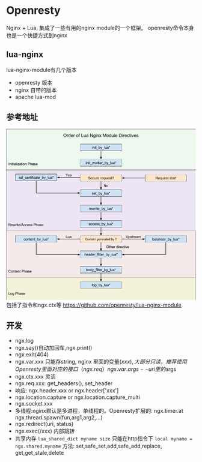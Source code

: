 
# Openresty
Nginx + Lua, 集成了一些有用的nginx module的一个框架。
openresty命令本身也是一个快捷方式到nginx
## lua-nginx
lua-nginx-module有几个版本
- openresty 版本
- nginx 自带的版本
- apache lua-mod
## 参考地址
![流程图](流程图.png)
包括了指令和ngx.ctx等
https://github.com/openresty/lua-nginx-module
## 开发
- ngx.log
- ngx.say()自动加回车,ngx.print()
- ngx.exit(404)
- ngx.var.xxx 只能存string, nginx 里面的变量($xxx), 大部分只读，推荐使用Openresty里面对应的接口（ngx.req）
    ngx.var.args --uri里的$args
- ngx.ctx.xxx 灵活
- ngx.req.xxx: get_headers(), set_header
- 响应:
    ngx.header.xxx or ngx.header['xxx']
- ngx.location.capture or ngx.location.capture_multi
- ngx.socket.xxx
- 多线程:nginx默认是多进程，单线程的。Openresty扩展的: 
    ngx.timer.at
    ngx.thread.spawn(fun,arg1,arg2,...)
- ngx.redirect(uri, status)
- ngx.exec(/xxx) 内部跳转
- 共享内存
    `lua_shared_dict myname size`  只能在http指令下
    `local myname = ngx.shared.myname`
    方法: set,safe_set,add,safe_add,replace, get,get_stale,delete

